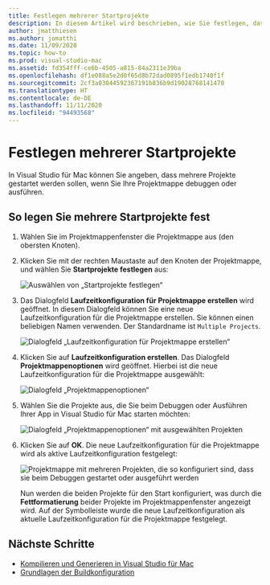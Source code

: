 ```yaml
---
title: Festlegen mehrerer Startprojekte
description: In diesem Artikel wird beschrieben, wie Sie festlegen, dass mehrere Projekte beim Ausführen oder Debuggen gestartet werden.
author: jmatthiesen
ms.author: jomatthi
ms.date: 11/09/2020
ms.topic: how-to
ms.prod: visual-studio-mac
ms.assetid: fd354fff-ce6b-4505-a815-84a2311e39ba
ms.openlocfilehash: df1e088a5e2d0f65d8b72dad0895f1edb1740f1f
ms.sourcegitcommit: 2cf3a03044592367191b836b9d19028768141470
ms.translationtype: HT
ms.contentlocale: de-DE
ms.lasthandoff: 11/11/2020
ms.locfileid: "94493568"
---
```

# <a name="set-multiple-startup-projects"></a>Festlegen mehrerer Startprojekte

In Visual Studio für Mac können Sie angeben, dass mehrere Projekte gestartet werden sollen, wenn Sie Ihre Projektmappe debuggen oder ausführen.

## <a name="to-set-multiple-startup-projects"></a>So legen Sie mehrere Startprojekte fest

1. Wählen Sie im Projektmappenfenster die Projektmappe aus (den obersten Knoten).

2. Klicken Sie mit der rechten Maustaste auf den Knoten der Projektmappe, und wählen Sie **Startprojekte festlegen** aus:

   ![Auswählen von „Startprojekte festlegen“](media/startup-proj-ctx-menu.png)

3. Das Dialogfeld **Laufzeitkonfiguration für Projektmappe erstellen** wird geöffnet. In diesem Dialogfeld können Sie eine neue Laufzeitkonfiguration für die Projektmappe erstellen. Sie können einen beliebigen Namen verwenden. Der Standardname ist `Multiple Projects`.

   ![Dialogfeld „Laufzeitkonfiguration für Projektmappe erstellen“](media/create-sln-run-config.png)

4. Klicken Sie auf **Laufzeitkonfiguration erstellen**. Das Dialogfeld **Projektmappenoptionen** wird geöffnet. Hierbei ist die neue Laufzeitkonfiguration für die Projektmappe ausgewählt:

   ![Dialogfeld „Projektmappenoptionen“](media/sln-options-run-config-multi-projects.png)

5. Wählen Sie die Projekte aus, die Sie beim Debuggen oder Ausführen Ihrer App in Visual Studio für Mac starten möchten:

   ![Dialogfeld „Projektmappenoptionen“ mit ausgewählten Projekten](media/sln-options-run-config-multi-projects-configured.png)

6. Klicken Sie auf **OK**. Die neue Laufzeitkonfiguration für die Projektmappe wird als aktive Laufzeitkonfiguration festgelegt:

   ![Projektmappe mit mehreren Projekten, die so konfiguriert sind, dass sie beim Debuggen gestartet oder ausgeführt werden](media/startup-project-configured.png)

   Nun werden die beiden Projekte für den Start konfiguriert, was durch die **Fettformatierung** beider Projekte im Projektmappenfenster angezeigt wird. Auf der Symbolleiste wurde die neue Laufzeitkonfiguration als aktuelle Laufzeitkonfiguration für die Projektmappe festgelegt.

## <a name="next-steps"></a>Nächste Schritte

- [Kompilieren und Generieren in Visual Studio für Mac](compiling-and-building.md)
- [Grundlagen der Buildkonfiguration](configurations.md)

